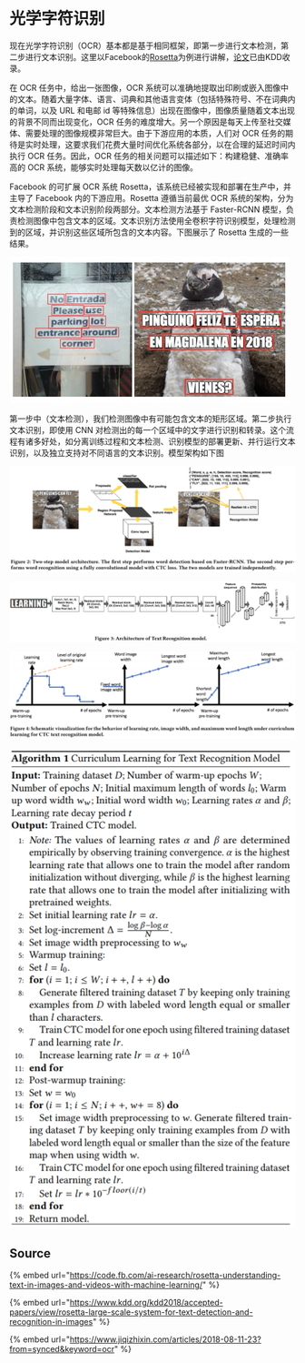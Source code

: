 # 光学字符识别

现在光学字符识别（OCR）基本都是基于相同框架，即第一步进行文本检测，第二步进行文本识别。这里以Facebook的[Rosetta](https://code.fb.com/ai-research/rosetta-understanding-text-in-images-and-videos-with-machine-learning/)为例进行讲解，[论文](https://www.kdd.org/kdd2018/accepted-papers/view/rosetta-large-scale-system-for-text-detection-and-recognition-in-images)已由KDD收录。

在 OCR 任务中，给出一张图像，OCR 系统可以准确地提取出印刷或嵌入图像中的文本。随着大量字体、语言、词典和其他语言变体（包括特殊符号、不在词典内的单词，以及 URL 和电邮 id 等特殊信息）出现在图像中，图像质量随着文本出现的背景不同而出现变化，OCR 任务的难度增大。另一个原因是每天上传至社交媒体、需要处理的图像规模非常巨大。由于下游应用的本质，人们对 OCR 任务的期待是实时处理，这要求我们花费大量时间优化系统各部分，以在合理的延迟时间内执行 OCR 任务。因此，OCR 任务的相关问题可以描述如下：构建稳健、准确率高的 OCR 系统，能够实时处理每天数以亿计的图像。

Facebook 的可扩展 OCR 系统 Rosetta，该系统已经被实现和部署在生产中，并主导了 Facebook 内的下游应用。Rosetta 遵循当前最优 OCR 系统的架构，分为文本检测阶段和文本识别阶段两部分。文本检测方法基于 Faster-RCNN 模型，负责检测图像中包含文本的区域。文本识别方法使用全卷积字符识别模型，处理检测到的区域，并识别这些区域所包含的文本内容。下图展示了 Rosetta 生成的一些结果。

![](../../../.gitbook/assets/1533976677184.png)

第一步中（文本检测），我们检测图像中有可能包含文本的矩形区域。第二步执行文本识别，即使用 CNN 对检测出的每一个区域中的文字进行识别和转录。这个流程有诸多好处，如分离训练过程和文本检测、识别模型的部署更新、并行运行文本识别，以及独立支持对不同语言的文本识别。模型架构如下图

![&#x6A21;&#x578B;&#x67B6;&#x6784;&#xFF1A;&#x7B2C;&#x4E00;&#x6B65;&#x57FA;&#x4E8E; Faster-RCNN &#x6267;&#x884C;&#x6587;&#x672C;&#x68C0;&#x6D4B;&#x3002;&#x7B2C;&#x4E8C;&#x6B65;&#x4F7F;&#x7528;&#x5E26; CTC &#x635F;&#x5931;&#x7684;&#x5168;&#x5377;&#x79EF;&#x6A21;&#x578B;&#x6267;&#x884C;&#x6587;&#x672C;&#x8BC6;&#x522B;](../../../.gitbook/assets/timline-jie-tu-20190130171751.png)

![&#x6587;&#x672C;&#x8BC6;&#x522B;&#x6A21;&#x578B;&#x67B6;&#x6784;&#xFF0C;&#x5168;&#x5377;&#x79EF;+CTC](../../../.gitbook/assets/timline-jie-tu-20190130172223.png)

![&#x5728; CTC &#x6587;&#x672C;&#x8BC6;&#x522B;&#x6A21;&#x578B;&#x7684;&#x8BAD;&#x7EC3;&#x4E2D;&#xFF0C;&#x5B66;&#x4E60;&#x7387;&#x3001;&#x56FE;&#x50CF;&#x5BBD;&#x5EA6;&#x548C;&#x6700;&#x5927;&#x5355;&#x8BCD;&#x957F;&#x5EA6;&#x7684;&#x884C;&#x4E3A;&#x7684;&#x53EF;&#x89C6;&#x5316;&#x56FE;&#x793A;](../../../.gitbook/assets/timline-jie-tu-20190130172348.png)

![CTC &#x6587;&#x672C;&#x8BC6;&#x522B;&#x6A21;&#x578B;&#x7684;&#x8BAD;&#x7EC3;&#x8FC7;&#x7A0B;](../../../.gitbook/assets/timline-jie-tu-20190130172606.png)

## Source

{% embed url="https://code.fb.com/ai-research/rosetta-understanding-text-in-images-and-videos-with-machine-learning/" %}

{% embed url="https://www.kdd.org/kdd2018/accepted-papers/view/rosetta-large-scale-system-for-text-detection-and-recognition-in-images" %}

{% embed url="https://www.jiqizhixin.com/articles/2018-08-11-23?from=synced&keyword=ocr" %}

